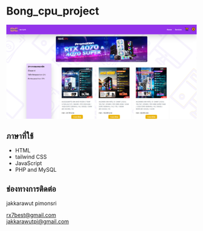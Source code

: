 # Bong_cpu_project

!['Bong_cpu'](bong/bongcpu.png)


## ภาษาที่ใช้
- HTML
- tailwind CSS 
- JavaScript
- PHP and MySQL



## ช่องทางการติดต่อ

jakkarawut pimonsri

rx7best@gmail.com<br>
jakkarawutpi@gmail.com<br>

